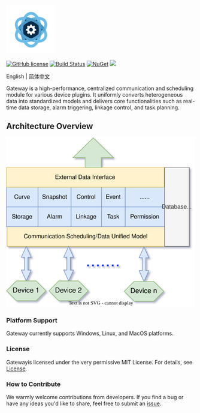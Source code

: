 <p align="left" dir="auto">
  <a href="https://opensource.ganweicloud.com" rel="nofollow">
    <img style="width:130px;height:130px;" src="https://github.com/ganweisoft/Gateway/blob/main/GWDataCenter/logo.jpg">
  </a>
</p>

[![GitHub license](https://camo.githubusercontent.com/5eaf3ed8a7e8ccb15c21d967b8635ac79e8b1865da3a5ccf78d2572a3e10738a/68747470733a2f2f696d672e736869656c64732e696f2f6769746875622f6c6963656e73652f646f746e65742f6173706e6574636f72653f636f6c6f723d253233306230267374796c653d666c61742d737175617265)](https://github.com/ganweisoft/Gateway/blob/main/LICENSE) [![Build Status](https://github.com/ganweisoft/TOMs/actions/workflows/build.yml/badge.svg)](https://github.com/ganweisoft/TOMs/actions) [![NuGet](https://img.shields.io/nuget/v/OpenGWDataCenter.svg)](https://www.nuget.org/packages/OpenGWDataCenter/) ![](https://img.shields.io/badge/join-discord-infomational)

English | [简体中文](README-CN.md)

Gateway is a high-performance, centralized communication and scheduling module for various device plugins. It uniformly converts heterogeneous data into standardized models and delivers core functionalities such as real-time data storage, alarm triggering, linkage control, and task planning.
## Architecture Overview

![Gateway drawio](https://github.com/ganweisoft/.github/blob/main/images/architecture.gateway.en.svg)

### Platform Support  
Gateway currently supports Windows, Linux, and MacOS platforms.

### License  
Gatewayis licensed under the very permissive MIT License. For details, see [License](https://github.com/ganweisoft/Gateway/blob/main/LICENSE).


### How to Contribute  
We warmly welcome contributions from developers. If you find a bug or have any ideas you'd like to share, feel free to submit an [issue](https://github.com/ganweisoft/Gateway/blob/main/CONTRIBUTING.md).
